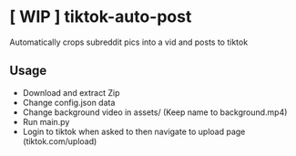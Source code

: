 # [ WIP ] tiktok-auto-post
Automatically crops subreddit pics into a vid and posts to tiktok
## Usage
* Download and extract Zip
* Change config.json data
* Change background video in assets/ (Keep name to background.mp4)
* Run main.py
* Login to tiktok when asked to then navigate to upload page (tiktok&#46;com/upload)

